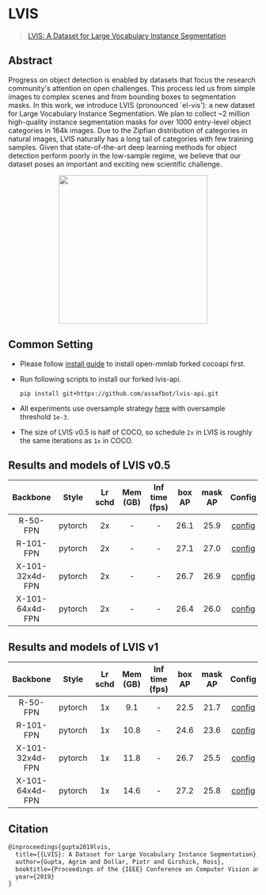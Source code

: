 # LVIS

> [LVIS: A Dataset for Large Vocabulary Instance Segmentation](https://arxiv.org/abs/1908.03195)

<!-- [DATASET] -->

## Abstract

Progress on object detection is enabled by datasets that focus the research community's attention on open challenges. This process led us from simple images to complex scenes and from bounding boxes to segmentation masks. In this work, we introduce LVIS (pronounced \`el-vis'): a new dataset for Large Vocabulary Instance Segmentation. We plan to collect ~2 million high-quality instance segmentation masks for over 1000 entry-level object categories in 164k images. Due to the Zipfian distribution of categories in natural images, LVIS naturally has a long tail of categories with few training samples. Given that state-of-the-art deep learning methods for object detection perform poorly in the low-sample regime, we believe that our dataset poses an important and exciting new scientific challenge.

<div align=center>
<img src="https://user-images.githubusercontent.com/40661020/143967423-85b9b705-05ea-4bbc-9a41-eccc14240c7a.png" height="300"/>
</div>

## Common Setting

- Please follow [install guide](../../docs/get_started.md#install-mmdetection) to install open-mmlab forked cocoapi first.

- Run following scripts to install our forked lvis-api.

  ```shell
  pip install git+https://github.com/assafbot/lvis-api.git
  ```

- All experiments use oversample strategy [here](../../docs/tutorials/customize_dataset.md#class-balanced-dataset) with oversample threshold `1e-3`.

- The size of LVIS v0.5 is half of COCO, so schedule `2x` in LVIS is roughly the same iterations as `1x` in COCO.

## Results and models of LVIS v0.5

|    Backbone     |  Style  | Lr schd | Mem (GB) | Inf time (fps) | box AP | mask AP |                               Config                               |                                                                                                                                                                                      Download                                                                                                                                                                                      |
| :-------------: | :-----: | :-----: | :------: | :------------: | :----: | :-----: | :----------------------------------------------------------------: | :--------------------------------------------------------------------------------------------------------------------------------------------------------------------------------------------------------------------------------------------------------------------------------------------------------------------------------------------------------------------------------: |
|    R-50-FPN     | pytorch |   2x    |    -     |       -        |  26.1  |  25.9   |    [config](./mask-rcnn_r50_fpn_sample1e-3_ms-2x_lvis-v0.5.py)     |               [model](https://download.openmmlab.com/mmdetection/v2.0/lvis/mask_rcnn_r50_fpn_sample1e-3_mstrain_2x_lvis/mask_rcnn_r50_fpn_sample1e-3_mstrain_2x_lvis-dbd06831.pth) \| [log](https://download.openmmlab.com/mmdetection/v2.0/lvis/mask_rcnn_r50_fpn_sample1e-3_mstrain_2x_lvis/mask_rcnn_r50_fpn_sample1e-3_mstrain_2x_lvis_20200531_160435.log.json)               |
|    R-101-FPN    | pytorch |   2x    |    -     |       -        |  27.1  |  27.0   |    [config](./mask-rcnn_r101_fpn_sample1e-3_ms-2x_lvis-v0.5.py)    |             [model](https://download.openmmlab.com/mmdetection/v2.0/lvis/mask_rcnn_r101_fpn_sample1e-3_mstrain_2x_lvis/mask_rcnn_r101_fpn_sample1e-3_mstrain_2x_lvis-54582ee2.pth) \| [log](https://download.openmmlab.com/mmdetection/v2.0/lvis/mask_rcnn_r101_fpn_sample1e-3_mstrain_2x_lvis/mask_rcnn_r101_fpn_sample1e-3_mstrain_2x_lvis_20200601_134748.log.json)             |
| X-101-32x4d-FPN | pytorch |   2x    |    -     |       -        |  26.7  |  26.9   | [config](./mask-rcnn_x101-32x4d_fpn_sample1e-3_ms-2x_lvis-v0.5.py) | [model](https://download.openmmlab.com/mmdetection/v2.0/lvis/mask_rcnn_x101_32x4d_fpn_sample1e-3_mstrain_2x_lvis/mask_rcnn_x101_32x4d_fpn_sample1e-3_mstrain_2x_lvis-3cf55ea2.pth) \| [log](https://download.openmmlab.com/mmdetection/v2.0/lvis/mask_rcnn_x101_32x4d_fpn_sample1e-3_mstrain_2x_lvis/mask_rcnn_x101_32x4d_fpn_sample1e-3_mstrain_2x_lvis_20200531_221749.log.json) |
| X-101-64x4d-FPN | pytorch |   2x    |    -     |       -        |  26.4  |  26.0   | [config](./mask-rcnn_x101-64x4d_fpn_sample1e-3_ms-2x_lvis-v0.5.py) | [model](https://download.openmmlab.com/mmdetection/v2.0/lvis/mask_rcnn_x101_64x4d_fpn_sample1e-3_mstrain_2x_lvis/mask_rcnn_x101_64x4d_fpn_sample1e-3_mstrain_2x_lvis-1c99a5ad.pth) \| [log](https://download.openmmlab.com/mmdetection/v2.0/lvis/mask_rcnn_x101_64x4d_fpn_sample1e-3_mstrain_2x_lvis/mask_rcnn_x101_64x4d_fpn_sample1e-3_mstrain_2x_lvis_20200601_194651.log.json) |

## Results and models of LVIS v1

|    Backbone     |  Style  | Lr schd | Mem (GB) | Inf time (fps) | box AP | mask AP |                              Config                              |                                                                                                                                                                                            Download                                                                                                                                                                                            |
| :-------------: | :-----: | :-----: | :------: | :------------: | :----: | :-----: | :--------------------------------------------------------------: | :--------------------------------------------------------------------------------------------------------------------------------------------------------------------------------------------------------------------------------------------------------------------------------------------------------------------------------------------------------------------------------------------: |
|    R-50-FPN     | pytorch |   1x    |   9.1    |       -        |  22.5  |  21.7   |    [config](./mask-rcnn_r50_fpn_sample1e-3_ms-1x_lvis-v1.py)     |               [model](https://download.openmmlab.com/mmdetection/v2.0/lvis/mask_rcnn_r50_fpn_sample1e-3_mstrain_1x_lvis_v1/mask_rcnn_r50_fpn_sample1e-3_mstrain_1x_lvis_v1-aa78ac3d.pth) \| [log](https://download.openmmlab.com/mmdetection/v2.0/lvis/mask_rcnn_r50_fpn_sample1e-3_mstrain_1x_lvis_v1/mask_rcnn_r50_fpn_sample1e-3_mstrain_1x_lvis_v1-20200829_061305.log.json)               |
|    R-101-FPN    | pytorch |   1x    |   10.8   |       -        |  24.6  |  23.6   |    [config](./mask-rcnn_r101_fpn_sample1e-3_ms-1x_lvis-v1.py)    |             [model](https://download.openmmlab.com/mmdetection/v2.0/lvis/mask_rcnn_r101_fpn_sample1e-3_mstrain_1x_lvis_v1/mask_rcnn_r101_fpn_sample1e-3_mstrain_1x_lvis_v1-ec55ce32.pth) \| [log](https://download.openmmlab.com/mmdetection/v2.0/lvis/mask_rcnn_r101_fpn_sample1e-3_mstrain_1x_lvis_v1/mask_rcnn_r101_fpn_sample1e-3_mstrain_1x_lvis_v1-20200829_070959.log.json)             |
| X-101-32x4d-FPN | pytorch |   1x    |   11.8   |       -        |  26.7  |  25.5   | [config](./mask-rcnn_x101-32x4d_fpn_sample1e-3_ms-1x_lvis-v1.py) | [model](https://download.openmmlab.com/mmdetection/v2.0/lvis/mask_rcnn_x101_32x4d_fpn_sample1e-3_mstrain_1x_lvis_v1/mask_rcnn_x101_32x4d_fpn_sample1e-3_mstrain_1x_lvis_v1-ebbc5c81.pth) \| [log](https://download.openmmlab.com/mmdetection/v2.0/lvis/mask_rcnn_x101_32x4d_fpn_sample1e-3_mstrain_1x_lvis_v1/mask_rcnn_x101_32x4d_fpn_sample1e-3_mstrain_1x_lvis_v1-20200829_071317.log.json) |
| X-101-64x4d-FPN | pytorch |   1x    |   14.6   |       -        |  27.2  |  25.8   | [config](./mask-rcnn_x101-64x4d_fpn_sample1e-3_ms-1x_lvis-v1.py) | [model](https://download.openmmlab.com/mmdetection/v2.0/lvis/mask_rcnn_x101_64x4d_fpn_sample1e-3_mstrain_1x_lvis_v1/mask_rcnn_x101_64x4d_fpn_sample1e-3_mstrain_1x_lvis_v1-43d9edfe.pth) \| [log](https://download.openmmlab.com/mmdetection/v2.0/lvis/mask_rcnn_x101_64x4d_fpn_sample1e-3_mstrain_1x_lvis_v1/mask_rcnn_x101_64x4d_fpn_sample1e-3_mstrain_1x_lvis_v1-20200830_060206.log.json) |

## Citation

```latex
@inproceedings{gupta2019lvis,
  title={{LVIS}: A Dataset for Large Vocabulary Instance Segmentation},
  author={Gupta, Agrim and Dollar, Piotr and Girshick, Ross},
  booktitle={Proceedings of the {IEEE} Conference on Computer Vision and Pattern Recognition},
  year={2019}
}
```
